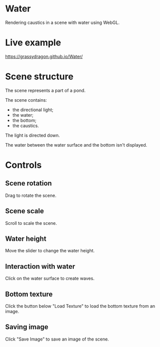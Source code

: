 # Water

Rendering caustics in a scene with water using WebGL.

# Live example

https://grassydragon.github.io/Water/

# Scene structure

The scene represents a part of a pond.

The scene contains:

- the directional light;
- the water;
- the bottom;
- the caustics.

The light is directed down.

The water between the water surface and the bottom isn't displayed.

# Controls

## Scene rotation

Drag to rotate the scene.

## Scene scale

Scroll to scale the scene.

## Water height

Move the slider to change the water height.

## Interaction with water

Click on the water surface to create waves.

## Bottom texture

Click the button below "Load Texture" to load the bottom texture from an image.

## Saving image

Click "Save Image" to save an image of the scene.
